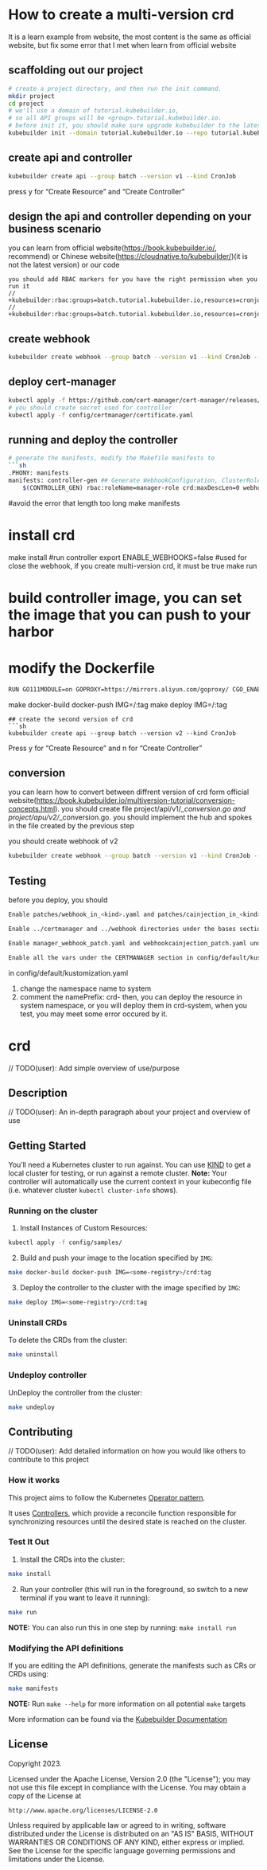 # How to create a multi-version crd
It is a learn example from website, the most content is the same as official website, but fix some error that I met when learn from official website
## scaffolding out our project
```sh
# create a project directory, and then run the init command.
mkdir project
cd project
# we'll use a domain of tutorial.kubebuilder.io,
# so all API groups will be <group>.tutorial.kubebuilder.io.
# before init it, you should make sure upgrade kubebuilder to the latest version(support go/v4)
kubebuilder init --domain tutorial.kubebuilder.io --repo tutorial.kubebuilder.io/project --plugins=go/v4
```
## create api and controller
```sh
kubebuilder create api --group batch --version v1 --kind CronJob
```
press y for “Create Resource” and “Create Controller”

## design the api and controller depending on your business scenario
you can learn from official website(https://book.kubebuilder.io/, recommend) or Chinese website(https://cloudnative.to/kubebuilder/)(it is not the latest version) or our code
```attention
you should add RBAC markers for you have the right permission when you run it
// +kubebuilder:rbac:groups=batch.tutorial.kubebuilder.io,resources=cronjobs,verbs=get;list;watch;create;update;patch;delete
// +kubebuilder:rbac:groups=batch.tutorial.kubebuilder.io,resources=cronjobs/status,verbs=get;update;patch
```
## create webhook
```sh
kubebuilder create webhook --group batch --version v1 --kind CronJob --defaulting --programmatic-validation
```
## deploy cert-manager
```sh
kubectl apply -f https://github.com/cert-manager/cert-manager/releases/download/v1.12.0/cert-manager.yaml
# you should create secret used for controller
kubectl apply -f config/certmanager/certificate.yaml
```
## running and deploy the controller
```sh
# generate the manifests, modify the Makefile manifests to 
```sh
.PHONY: manifests
manifests: controller-gen ## Generate WebhookConfiguration, ClusterRole and CustomResourceDefinition objects.
	$(CONTROLLER_GEN) rbac:roleName=manager-role crd:maxDescLen=0 webhook paths="./..." output:crd:artifacts:config=config/crd/bases
```
#avoid the error that length too long
make manifests
# install crd
make install
#run controller
export ENABLE_WEBHOOKS=false #used for close the webhook, if you create multi-version crd, it must be true
make run
# build controller image, you can set the image that you can push to your harbor
# modify the Dockerfile 
```sh
RUN GO111MODULE=on GOPROXY=https://mirrors.aliyun.com/goproxy/ CGO_ENABLED=0 GOOS=${TARGETOS:-linux} GOARCH=${TARGETARCH} go build -a -o manager cmd/main.go
```
make docker-build docker-push IMG=<some-registry>/<project-name>:tag
make deploy IMG=<some-registry>/<project-name>:tag
```
## create the second version of crd
```sh
kubebuilder create api --group batch --version v2 --kind CronJob
```
Press y for “Create Resource” and n for “Create Controller”
## conversion
you can learn how to convert between diffrent version of crd form official website(https://book.kubebuilder.io/multiversion-tutorial/conversion-concepts.html).
you should create file project/api/v1/*_conversion.go and project/apu/v2/*_conversion.go.
you should implement the hub and spokes in the file created by the previous step

you should create webhook of v2
```sh
kubebuilder create webhook --group batch --version v1 --kind CronJob --conversion
```
## Testing
before you deploy, you should 
```sh
Enable patches/webhook_in_<kind>.yaml and patches/cainjection_in_<kind>.yaml in config/crd/kustomization.yaml file.

Enable ../certmanager and ../webhook directories under the bases section in config/default/kustomization.yaml file.

Enable manager_webhook_patch.yaml and webhookcainjection_patch.yaml under the patches section in config/default/kustomization.yaml file.

Enable all the vars under the CERTMANAGER section in config/default/kustomization.yaml file.
```
in config/default/kustomization.yaml
1. change the namespace name to system
2. comment the namePrefix: crd-
then, you can deploy the resource in system namespace, or you will deploy them in crd-system, when you test, you may meet some error occured by it.






# crd
// TODO(user): Add simple overview of use/purpose

## Description
// TODO(user): An in-depth paragraph about your project and overview of use

## Getting Started
You’ll need a Kubernetes cluster to run against. You can use [KIND](https://sigs.k8s.io/kind) to get a local cluster for testing, or run against a remote cluster.
**Note:** Your controller will automatically use the current context in your kubeconfig file (i.e. whatever cluster `kubectl cluster-info` shows).

### Running on the cluster
1. Install Instances of Custom Resources:

```sh
kubectl apply -f config/samples/
```

2. Build and push your image to the location specified by `IMG`:

```sh
make docker-build docker-push IMG=<some-registry>/crd:tag
```

3. Deploy the controller to the cluster with the image specified by `IMG`:

```sh
make deploy IMG=<some-registry>/crd:tag
```

### Uninstall CRDs
To delete the CRDs from the cluster:

```sh
make uninstall
```

### Undeploy controller
UnDeploy the controller from the cluster:

```sh
make undeploy
```

## Contributing
// TODO(user): Add detailed information on how you would like others to contribute to this project

### How it works
This project aims to follow the Kubernetes [Operator pattern](https://kubernetes.io/docs/concepts/extend-kubernetes/operator/).

It uses [Controllers](https://kubernetes.io/docs/concepts/architecture/controller/),
which provide a reconcile function responsible for synchronizing resources until the desired state is reached on the cluster.

### Test It Out
1. Install the CRDs into the cluster:

```sh
make install
```

2. Run your controller (this will run in the foreground, so switch to a new terminal if you want to leave it running):

```sh
make run
```

**NOTE:** You can also run this in one step by running: `make install run`

### Modifying the API definitions
If you are editing the API definitions, generate the manifests such as CRs or CRDs using:

```sh
make manifests
```

**NOTE:** Run `make --help` for more information on all potential `make` targets

More information can be found via the [Kubebuilder Documentation](https://book.kubebuilder.io/introduction.html)

## License

Copyright 2023.

Licensed under the Apache License, Version 2.0 (the "License");
you may not use this file except in compliance with the License.
You may obtain a copy of the License at

    http://www.apache.org/licenses/LICENSE-2.0

Unless required by applicable law or agreed to in writing, software
distributed under the License is distributed on an "AS IS" BASIS,
WITHOUT WARRANTIES OR CONDITIONS OF ANY KIND, either express or implied.
See the License for the specific language governing permissions and
limitations under the License.

